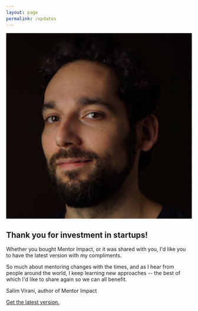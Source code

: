 ```yaml
---
layout: page
permalink: /updates
---
```


<img src="/public/img/salim.png" class="profile">

## Thank you for investment in startups!

Whether you bought Mentor Impact, or it was shared with you, I'd like you to have the latest version with my compliments.  

So much about mentoring changes with the times, and as I hear from people around the world, I keep learning new approaches -- the best of which I'd like to share again so we can all benefit.

Salim Virani, author of Mentor Impact

<script src="https://gumroad.com/js/gumroad.js"></script>
<a class="gumroad-button" href="https://gum.co/mentorimpact/updates">Get the latest version.</a>
